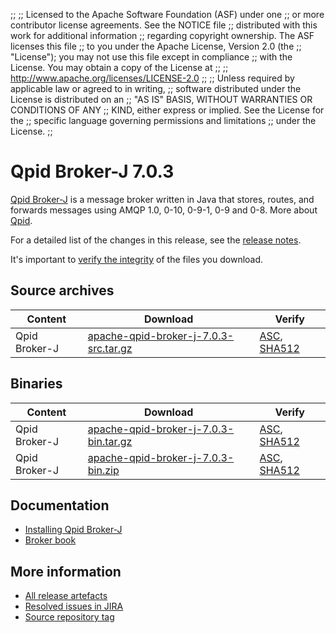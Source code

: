 ;;
;; Licensed to the Apache Software Foundation (ASF) under one
;; or more contributor license agreements.  See the NOTICE file
;; distributed with this work for additional information
;; regarding copyright ownership.  The ASF licenses this file
;; to you under the Apache License, Version 2.0 (the
;; "License"); you may not use this file except in compliance
;; with the License.  You may obtain a copy of the License at
;; 
;;   http://www.apache.org/licenses/LICENSE-2.0
;; 
;; Unless required by applicable law or agreed to in writing,
;; software distributed under the License is distributed on an
;; "AS IS" BASIS, WITHOUT WARRANTIES OR CONDITIONS OF ANY
;; KIND, either express or implied.  See the License for the
;; specific language governing permissions and limitations
;; under the License.
;;

# Qpid Broker-J 7.0.3

[Qpid Broker-J]({{site_url}}/components/broker-j/index.html) is a message broker written in Java that stores, routes,
and forwards messages using AMQP 1.0, 0-10, 0-9-1, 0-9 and 0-8.  More about
[Qpid]({{site_url}}/index.html).

For a detailed list of the changes in this release, see the [release
notes](release-notes.html).

It's important to [verify the
integrity]({{site_url}}/download.html#verify-what-you-download) of the
files you download.

## Source archives

| Content | Download | Verify |
|---------|----------|--------|
| Qpid Broker-J | [apache-qpid-broker-j-7.0.3-src.tar.gz](http://archive.apache.org/dist/qpid/broker-j/7.0.3/apache-qpid-broker-j-7.0.3-src.tar.gz) | [ASC](https://archive.apache.org/dist/qpid/broker-j/7.0.3/apache-qpid-broker-j-7.0.3-src.tar.gz.asc), [SHA512](https://archive.apache.org/dist/qpid/broker-j/7.0.3/apache-qpid-broker-j-7.0.3-src.tar.gz.sha512) |

## Binaries

| Content | Download | Verify |
|---------|----------|--------|
| Qpid Broker-J | [apache-qpid-broker-j-7.0.3-bin.tar.gz](http://archive.apache.org/dist/qpid/broker-j/7.0.3/binaries/apache-qpid-broker-j-7.0.3-bin.tar.gz) | [ASC](https://archive.apache.org/dist/qpid/broker-j/7.0.3/binaries/apache-qpid-broker-j-7.0.3-bin.tar.gz.asc), [SHA512](https://archive.apache.org/dist/qpid/broker-j/7.0.3/binaries/apache-qpid-broker-j-7.0.3-bin.tar.gz.sha512) |
| Qpid Broker-J | [apache-qpid-broker-j-7.0.3-bin.zip](http://archive.apache.org/dist/qpid/broker-j/7.0.3/binaries/apache-qpid-broker-j-7.0.3-bin.zip) | [ASC](https://archive.apache.org/dist/qpid/broker-j/7.0.3/binaries/apache-qpid-broker-j-7.0.3-bin.zip.asc), [SHA512](https://archive.apache.org/dist/qpid/broker-j/7.0.3/binaries/apache-qpid-broker-j-7.0.3-bin.zip.sha512) |

## Documentation


<div class="two-column" markdown="1">

 - [Installing Qpid Broker-J](book/Java-Broker-Installation.html)
 - [Broker book](book/index.html)

</div>


## More information

 - [All release artefacts](http://archive.apache.org/dist/qpid/broker-j/7.0.3)
 - [Resolved issues in JIRA](https://issues.apache.org/jira/issues/?jql=project+%3D+QPID+AND+fixVersion+%3D+%27qpid-java-broker-7.0.3%27+AND+resolution+%3D+%27fixed%27+ORDER+BY+priority+DESC)
 - [Source repository tag](https://git-wip-us.apache.org/repos/asf/qpid-broker-j.git/tree/refs/tags/7.0.3)

<script type="text/javascript">
  _deferredFunctions.push(function() {
      if ("7.0.3" === "{{current_broker_j_release}}") {
          _modifyCurrentReleaseLinks();
      }
  });
</script>